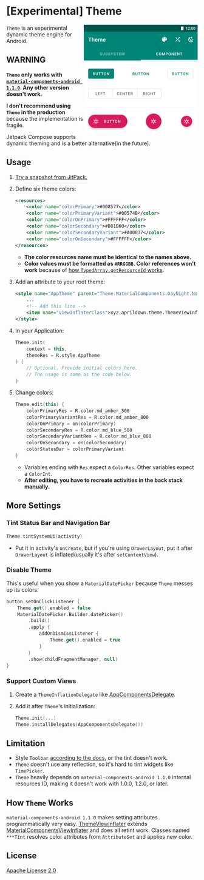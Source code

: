 # [Experimental] Theme

<img src="images/image.gif" alt="image" title="image" width="300" align="right" />

`Theme` is an experimental dynamic theme engine for Android.

## WARNING

**`Theme` only works with [`material-components-android 1.1.0`](https://github.com/material-components/material-components-android/releases/tag/1.1.0). Any other version doesn't work.**

**I don't recommend using `Theme` in the production** because the implementation is fragile.

Jetpack Compose supports dynamic theming and is a better alternative(in the future).

## Usage

1. [Try a snapshot from JitPack.](https://jitpack.io/#DeweyReed/Theme)
1. Define six theme colors:

    ```XML
    <resources>
        <color name="colorPrimary">#008577</color>
        <color name="colorPrimaryVariant">#00574B</color>
        <color name="colorOnPrimary">#FFFFFF</color>
        <color name="colorSecondary">#D81B60</color>
        <color name="colorSecondaryVariant">#A00037</color>
        <color name="colorOnSecondary">#FFFFFF</color>
    </resources>
    ```

    - **The color resources name must be identical to the names above.**
    - **Color values must be formatted as `#RRGGBB`. Color references won't work** because of [how `TypedArray.getResourceId` works](https://developer.android.com/reference/android/content/res/TypedArray.html#getResourceId(int,%20int)).

1. Add an attribute to your root theme:

    ```XML
    <style name="AppTheme" parent="Theme.MaterialComponents.DayNight.NoActionBar">
        ...
        <!-- Add this line -->
        <item name="viewInflaterClass">xyz.aprildown.theme.ThemeViewInflater</item>
    </style>
    ```

1. In your Application:

    ```Kotlin
    Theme.init(
        context = this,
        themeRes = R.style.AppTheme
    ) {
        // Optional. Provide initial colors here.
        // The usage is same as the code below.
    }
    ```

1. Change colors:

    ```Kotlin
    Theme.edit(this) {
        colorPrimaryRes = R.color.md_amber_500
        colorPrimaryVariantRes = R.color.md_amber_800
        colorOnPrimary = on(colorPrimary)
        colorSecondaryRes = R.color.md_blue_500
        colorSecondaryVariantRes = R.color.md_blue_800
        colorOnSecondary = on(colorSecondary)
        colorStatusBar = colorPrimaryVariant
    }
    ```

    - Variables ending with `Res` expect a `ColorRes`. Other variables expect a `ColorInt`.
    - **After editing, you have to recreate activities in the back stack manually.**

## More Settings

### Tint Status Bar and Navigation Bar

```Kotlin
Theme.tintSystemUi(activity)
```

- Put it in activity's `onCreate`, but if you're using `DrawerLayout`, put it after `DrawerLayout` is inflated(usually it's after `setContentView`).

### Disable Theme

This's useful when you show a `MaterialDatePicker` because `Theme` messes up its colors.

```Kotlin
button.setOnClickListener {
    Theme.get().enabled = false
    MaterialDatePicker.Builder.datePicker()
        .build()
        .apply {
            addOnDismissListener {
                Theme.get().enabled = true
            }
        }
        .show(childFragmentManager, null)
}
```

### Support Custom Views

1. Create a `ThemeInflationDelegate` like [AppComponentsDelegate](/app/src/main/java/xyz/aprildown/theme/app/AppComponentsDelegate.kt).
1. Add it after `Theme`'s initialization:

    ```Kotlin
    Theme.init(...)
    Theme.installDelegates(AppComponentsDelegate())
    ```

## Limitation

- Style `Toolbar` [according to the docs](https://github.com/material-components/material-components-android/blob/master/docs/components/TopAppBar.md#regular-top-app-bar), or the tint doesn't work.
- `Theme` doesn't use any reflection, so it's hard to tint widgets like `TimePicker`.
- `Theme` heavily depends on `material-components-android 1.1.0` internal resources ID, making it doesn't work with 1.0.0, 1.2.0, or later.

## How `Theme` Works

`material-components-android 1.1.0` makes setting attributes programmatically very easy. [ThemeViewInflater](/theme/src/main/java/xyz/aprildown/theme/ThemeViewInflater.kt) extends [MaterialComponentsViewInflater](https://developer.android.com/reference/com/google/android/material/theme/MaterialComponentsViewInflater) and does all retint work. Classes named `***Tint` resolves color attributes from `AttributeSet` and applies new color.

## License

[Apache License 2.0](LICENSE)
